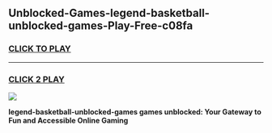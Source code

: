 
## Unblocked-Games-legend-basketball-unblocked-games-Play-Free-c08fa
<h3>
<a href="https://premium76.site?title=legend-basketball-unblocked-games&ref=24M">CLICK TO PLAY</a></h3>
<hr>

<h3>
<a href="https://premium76.site?title=legend-basketball-unblocked-games&ref=24M">CLICK 2 PLAY</a>
  
</h3>

<a href="https://premium76.site?title=legend-basketball-unblocked-games&ref=24M"><img src="https://clearcache.store/games.png"></a>


**legend-basketball-unblocked-games games unblocked: Your Gateway to Fun and Accessible Online Gaming**

